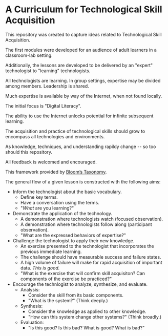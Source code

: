 # A Curriculum for Technological Skill Acquisition

This repository was created to capture ideas related to Technological Skill Acquisition.

The first modules were developed for an audience of adult learners in a classroom-lab setting.

Additionally, the lessons are developed to be delivered by an "expert" technologist to "learning" technologists.

All technologists are learning. In group settings, expertise may be divided among members. Leadership is shared.

Much expertise is available by way of the Internet, when not found locally.

The initial focus is "Digital Literacy".

The ability to use the Internet unlocks potential for infinite subsequent learning.

The acquisition and practice of technological skills should grow to encompass all technologies and environments.

As knowledge, techniques, and understanding rapildy change -- so too should this repository.

All feedback is welcomed and encouraged.

This framework provided by [Bloom’s Taxonomy](https://en.wikipedia.org/wiki/Bloom%27s_taxonomy).

The general flow of a given lesson is constructed with the following aims:

* Inform the technologist about the basic vocabulary.
  * Define key terms.
  * Have a conversation using the terms.
  * "*What* are you learning?"
* Demonstrate the application of the technology.
  * A demonstration where technologists watch (focused observation).
  * A demonstration where technologists follow along (participant observation).
  * "What are the expressed behaviors of expertise?"
* Challenge the technologist to apply their new knowledge.
  * An exercise presented to the technologist that incorporates the previous immediate learning.
  * The challenge should have measurable success and failure states.
  * A high volume of failure will make for rapid acquisition of important data. *This is good.*
  * "What is the exercise that will confirm skill acquisiton? Can components of the exercise be practiced?"
* Encourage the technlogist to analyze, synthesize, and evaluate.
  * Analysis:
    * Consider the skill from its basic components.
    * "What is the system?" (Think deeply.)
  * Synthesis:
    * Consider the knowledge as applied to other knowledge.
    * "How can this system change other systems?" (Think broadly.)
  * Evaluation:
    * "Is this good? Is this bad? What is good? What is bad?"